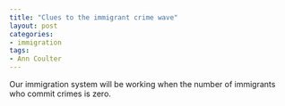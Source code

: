 ```yaml
---
title: "Clues to the immigrant crime wave"
layout: post
categories:
- immigration
tags:
- Ann Coulter
---
```


Our immigration system will be working when the number of immigrants who commit crimes is zero.